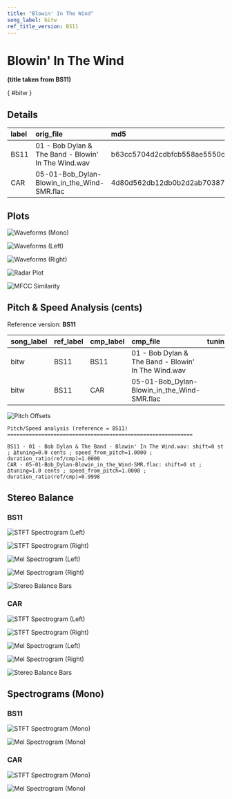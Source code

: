 ```yaml
---
title: "Blowin' In The Wind"
song_label: bitw
ref_title_version: BS11
---
```


# Blowin' In The Wind

**(title taken from BS11)**

[](){ #bitw }

## Details

| label   | orig_file                                           | md5                              |   disc |   track |   duration_sec | duration_fmt   |   loudness |   loudness_left |   loudness_right |   loudness_balance |      rms |   rms_left |   rms_right |   rms_balance |   lr_corr |   spectral_centroid |
|:--------|:----------------------------------------------------|:---------------------------------|-------:|--------:|---------------:|:---------------|-----------:|----------------:|-----------------:|-------------------:|---------:|-----------:|------------:|--------------:|----------:|--------------------:|
| BS11    | 01 - Bob Dylan & The Band - Blowin' In The Wind.wav | b63cc5704d2cdbfcb558ae5550c926fd |      5 |       1 |        395.627 | 06:35:627      |   -15.7395 |        -15.7649 |         -15.365  |          -0.399891 | 0.166073 |   0.168743 |    0.169797 |   -0.00105408 |  0.914727 |             1710.87 |
| CAR     | 05-01-Bob_Dylan-Blowin_in_the_Wind-SMR.flac         | 4d80d562db12db0b2d2ab70387126a12 |      5 |       1 |        395.698 | 06:35:698      |   -15.7405 |        -15.7659 |         -15.3639 |          -0.401935 | 0.166041 |   0.16871  |    0.169764 |   -0.00105342 |  0.914727 |             1643.56 |

## Plots
![Waveforms (Mono)](bitw-waveforms_Mono.png)

![Waveforms (Left)](bitw-waveforms_L.png)

![Waveforms (Right)](bitw-waveforms_R.png)

![Radar Plot](bitw-radar_plot.png)

![MFCC Similarity](bitw-similarity_matrix.png)

## Pitch & Speed Analysis (cents)

Reference version: **BS11**

| song_label   | ref_label   | cmp_label   | cmp_file                                            |   tuning_cents_cmp |   tuning_cents_ref |   delta_tuning_cents |   semitone_shift_vs_ref |   chroma_similarity |   speed_factor_from_pitch |   duration_ratio_ref_over_cmp |
|:-------------|:------------|:------------|:----------------------------------------------------|-------------------:|-------------------:|---------------------:|------------------------:|--------------------:|--------------------------:|------------------------------:|
| bitw         | BS11        | BS11        | 01 - Bob Dylan & The Band - Blowin' In The Wind.wav |                -31 |                -31 |                    0 |                       0 |            1        |                         1 |                       1       |
| bitw         | BS11        | CAR         | 05-01-Bob_Dylan-Blowin_in_the_Wind-SMR.flac         |                -30 |                -31 |                    1 |                       0 |            0.999992 |                         1 |                       0.99982 |

![Pitch Offsets](bitw-pitch_offsets.png)

````text
Pitch/Speed analysis (reference = BS11)
============================================================

BS11 - 01 - Bob Dylan & The Band - Blowin' In The Wind.wav: shift=0 st ; Δtuning=0.0 cents ; speed_from_pitch=1.0000 ; duration_ratio(ref/cmp)=1.0000
CAR - 05-01-Bob_Dylan-Blowin_in_the_Wind-SMR.flac: shift=0 st ; Δtuning=1.0 cents ; speed_from_pitch=1.0000 ; duration_ratio(ref/cmp)=0.9998

````

## Stereo Balance

### BS11

![STFT Spectrogram (Left)](bitw-BS11_spectrogram_L.png)

![STFT Spectrogram (Right)](bitw-BS11_spectrogram_R.png)

![Mel Spectrogram (Left)](bitw-BS11_melspec_L.png)

![Mel Spectrogram (Right)](bitw-BS11_melspec_R.png)

![Stereo Balance Bars](bitw-BS11_balance.png)

### CAR

![STFT Spectrogram (Left)](bitw-CAR_spectrogram_L.png)

![STFT Spectrogram (Right)](bitw-CAR_spectrogram_R.png)

![Mel Spectrogram (Left)](bitw-CAR_melspec_L.png)

![Mel Spectrogram (Right)](bitw-CAR_melspec_R.png)

![Stereo Balance Bars](bitw-CAR_balance.png)

## Spectrograms (Mono)

### BS11

![STFT Spectrogram (Mono)](bitw-BS11_spectrogram_Mono.png)

![Mel Spectrogram (Mono)](bitw-BS11_melspec_Mono.png)

### CAR

![STFT Spectrogram (Mono)](bitw-CAR_spectrogram_Mono.png)

![Mel Spectrogram (Mono)](bitw-CAR_melspec_Mono.png)

